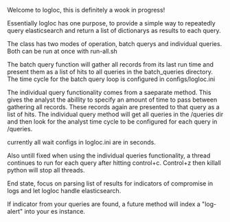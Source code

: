 Welcome to logIoc, this is definitely a wook in progress!

Essentially logIoc has one purpose, to provide a simple way to repeatedly query elasticsearch and return a list of dictionarys as results to each query.

The class has two modes of operation, batch querys and individual queries. Both can be run at once with run-all.sh

The batch query function will gather all records from its last run time and present them as a list of hits to all queries in the batch_queries directory.
The time cycle for the batch query loop is configured in configs/logIoc.ini

The individual query functionality comes from a saeparate method. This gives the analyst the abillity to specify an amount of time to pass between gathering all records. These records again are presented to that query as a list of hits. The individual query method will get all queries in the /queries dir and then look for the analyst time cycle to be configured for each query in /queries. 

currently all wait configs in logIoc.ini are in seconds.

Also untill fixed when using the individual queries functionality, a thread continues to run for each query after hitting control+c. Control+z then killall python will stop all threads.

End state, focus on parsing list of results for indicators of compromise in logs and let logIoc handle elasticsearch.

If indicator from your queries are found, a future method will index a "log-alert" into your es instance. 
